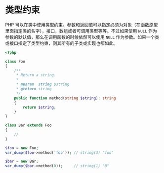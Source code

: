 # 类型约束

PHP 可以在类中使用类型约束。参数和返回值可以指定必须为对象（在函数原型里面指定类的名字），接口，数组或者可调用类型等等。不过如果使用 `NULL` 作为参数的默认值，那么在调用函数的时候依然可以使用 `NULL` 作为参数。如果一个类或接口指定了类型约束，则其所有的子类或实现也都如此。

```php
<?php

class Foo
{
    /**
     * Return a string.
     *
     * @param  string $string
     * @return string
     */
    public function method(string $string): string
    {
        return $string;
    }
}

class Bar extends Foo
{
    //
}

$foo = new Foo;
var_dump($foo->method('foo')); // string(3) "foo"

$bar = new Bar;
var_dump($bar->method(0));     // string(1) "0"

```

